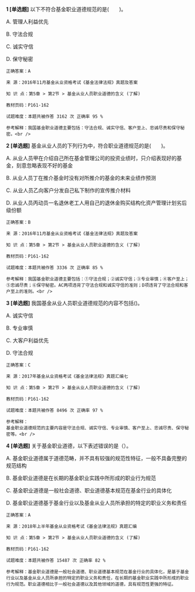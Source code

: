 **1 [单选题]** 以下不符合基金职业道德规范的是(&emsp;&emsp;)。

A. 管理人利益优先

B. 守法合规

C. 诚实守信

D. 保守秘密

```
正确答案：A

来 源：2016年11月基金从业资格考试《基金法律法规》真题及答案

知 识 点：第5章 > 第2节 > 基金从业人员职业道德的含义 (了解)

教材页码：P161-162

试题难度：本题共被作答 3162 次 正确率 95 %

参考解释：我国基金职业道德主要包括：守法合规、诚实守信、客户至上、忠诚尽责和保守秘密。<br />

```


**2 [单选题]** 基金从业人员的下列行为中，符合职业道德规范的是(&emsp;&emsp;)。

A. 从业人员甲在介绍自己所在基金管理公司的投资业绩时，只介绍表现好的基金，刻意忽略表现不好的基金

B. 从业人员丁在推介基金时没有对所推介的基金的未来业绩作预测

C. 从业人员乙向客户分发自己私下制作的宣传推介材料

D. 从业人员丙动员一名退休老工人用自己的退休金购买结构化资产管理计划劣后级份额 

```
正确答案：B

来 源：2016年11月基金从业资格考试《基金法律法规》真题及答案

知 识 点：第5章 > 第2节 > 基金从业人员职业道德的含义 (了解)

教材页码：P161-162

试题难度：本题共被作答 3336 次 正确率 85 %

参考解释：我国基金职业道德主要包括：①守法合规；②诚实守信；③专业审慎；④客户至上；⑤忠诚尽责；⑥保守秘密。AC两项违背了守法合规和诚实守信的准则；D项违背了守法合规和客户至上的准则。<br />
```


**3 [单选题]** 
我国基金从业人员职业道德规范的内容不包括()。

A. 诚实守信

B. 专业审慎

C. 大客户利益优先

D. 守法合规

```
正确答案：C

来 源：2017年基金从业资格考试《基金法律法规》真题汇编七

知 识 点：第5章 > 第2节 > 基金从业人员职业道德的含义 (了解)

教材页码：P161-162

试题难度：本题共被作答 8496 次 正确率 97 %

参考解释：
基金职业道德规范的主要内容是守法合规、诚实守信、专业审慎、客户至上、忠诚尽责、保守秘密等。<br />

```


**4 [单选题]** 关于基金职业道德，以下表述错误的是（）。

A. 基金职业道德属于道德范畴，并不具有较强的规范性特征，一般不具备完整的规范结构

B. 基金职业道德是在长期的基金职业实践中所形成的职业行为规范

C. 基金职业道德是一般社会道德、职业道德基本规范在基金行业的具体化

D. 基金职业道德基于基金行业以及基金从业人员所承担的特定的职业义务和责任

```
正确答案：A

来 源：2018年上半年基金从业资格考试《基金法律法规》真题汇编

知 识 点：第5章 > 第2节 > 基金从业人员职业道德的含义 (了解)

教材页码：P161-162

试题难度：本题共被作答 15487 次 正确率 82 %

参考解释：基金职业道德是一般社会道德、职业道德基本规范在基金行业的具体化，是基于基金行业以及基金从业人员所承担的特定的职业义务和责任，在长期的基金职业实践中所形成的职业行为规范。职业道德相比于一般社会道德以及其他领域的道德，具有规范性更强的特征。
```

